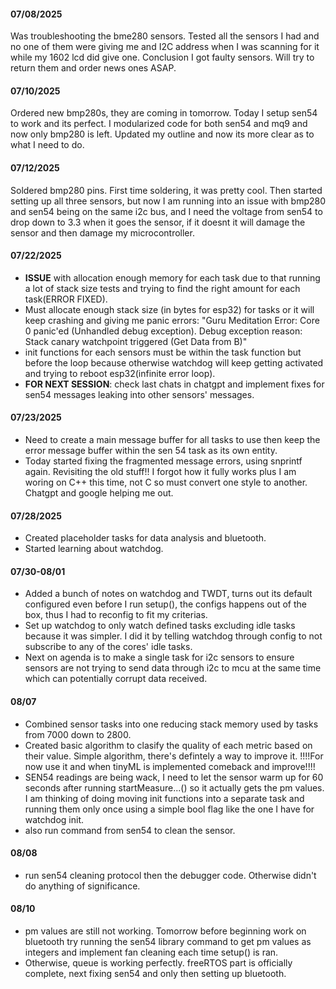  #### 07/08/2025
 Was troubleshooting the bme280 sensors. Tested all the sensors I had and no one of them were giving me and I2C address when I was scanning for it while my 1602 lcd did give one. Conclusion I got faulty sensors. Will try to return them and order news ones ASAP.

 #### 07/10/2025
 Ordered new bmp280s, they are coming in tomorrow. Today I setup sen54 to work and its perfect. I modularized code for both sen54 and mq9 and now only bmp280 is left. Updated my outline and now its more clear as to what I need to do. 

 #### 07/12/2025
Soldered bmp280 pins. First time soldering, it was pretty cool. Then started setting up all three sensors, but now I am running into an issue with bmp280 and sen54 being on the same i2c bus, and I need the voltage from sen54 to drop down to 3.3 when it goes the sensor, if it doesnt it will damage the sensor and then damage my microcontroller.

#### 07/22/2025
- **ISSUE** with allocation enough memory for each task due to that running a lot of stack size tests and trying to find the right amount for each task(ERROR FIXED).
- Must allocate enough stack size (in bytes for esp32) for tasks or it will keep crashing and giving me panic errors: "Guru Meditation Error: Core  0 panic'ed (Unhandled debug exception). Debug exception reason: Stack canary watchpoint triggered (Get Data from B)"
- init functions for each sensors must be within the task function but before the loop because otherwise watchdog will keep getting activated and trying to reboot esp32(infinite error loop).
- **FOR NEXT SESSION**: check last chats in chatgpt and implement fixes for sen54 messages leaking into other sensors' messages.

#### 07/23/2025
- Need to create a main message buffer for all tasks to use then keep the error message buffer within the sen 54 task as its own entity.
- Today started fixing the fragmented message errors, using snprintf again. Revisiting the old stuff!! I forgot how it fully works plus I am woring on C++ this time, not C so must convert one style to another. Chatgpt and google helping me out.


#### 07/28/2025
- Created placeholder tasks for data analysis and bluetooth.
- Started learning about watchdog.

#### 07/30-08/01
- Added a bunch of notes on watchdog and TWDT, turns out its default configured even before I run setup(), the configs happens out of the box, thus I had to reconfig to fit my criterias.
- Set up watchdog to only watch defined tasks excluding idle tasks because it was simpler. I did it by telling watchdog through config to not subscribe to any of the cores' idle tasks. 
- Next on agenda is to make a single task for i2c sensors to ensure sensors are not trying to send data through i2c to mcu at the same time which can potentially corrupt data received.

#### 08/07
- Combined sensor tasks into one reducing stack memory used by tasks from 7000 down to 2800.
- Created basic algorithm to clasify the quality of each metric based on their value. Simple algorithm, there's defintely a way to improve it. !!!!For now use it and when tinyML is implemented comeback and improve!!!!
- SEN54 readings are being wack, I need to let the sensor warm up for 60 seconds after running startMeasure...() so it actually gets the pm values. I am thinking of doing moving init functions into a separate task and running them only once using a simple bool flag like the one I have for watchdog init.
- also run command from sen54 to clean the sensor.

#### 08/08
- run sen54 cleaning protocol then the debugger code. Otherwise didn't do anything of significance.

#### 08/10
- pm values are still not working. Tomorrow before beginning work on bluetooth try running the sen54 library command to get pm values as integers and implement fan cleaning each time setup() is ran. 
- Otherwise, queue is working perfectly. freeRTOS part is officially complete, next fixing sen54 and only then setting up bluetooth.